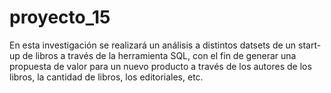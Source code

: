 # proyecto_15
En esta investigación se realizará un análisis a distintos datsets de un start-up de libros a través de la herramienta SQL, con el fin de generar una propuesta de valor para un nuevo producto a través de los autores de los libros, la cantidad de libros, los editoriales, etc.
